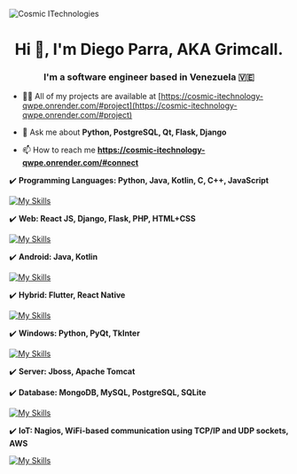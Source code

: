 <p>
  <img align="center" src="https://i.ibb.co/7pr9Pzb/cosmic-full-black.png" alt="Cosmic ITechnologies" />
</p>
<h1 align="center">Hi 👋, I'm Diego Parra, AKA Grimcall.</h1>
<h3 align="center">I'm a software engineer based in Venezuela 🇻🇪</h3>

- 👨‍💻 All of my projects are available at [https://cosmic-itechnology-qwpe.onrender.com/#project](https://cosmic-itechnology-qwpe.onrender.com/#project)

- 💬 Ask me about **Python, PostgreSQL, Qt, Flask, Django**

- 📫 How to reach me **https://cosmic-itechnology-qwpe.onrender.com/#connect**

✔️ **Programming Languages: Python, Java, Kotlin, C, C++, JavaScript**

[![My Skills](https://skillicons.dev/icons?i=py,java,kotlin,c,cpp,js)](https://skillicons.dev)

✔️ **Web: React JS, Django, Flask, PHP, HTML+CSS**

[![My Skills](https://skillicons.dev/icons?i=react,django,flask,php,html,css,js)](https://skillicons.dev)

✔️ **Android: Java, Kotlin**

[![My Skills](https://skillicons.dev/icons?i=java,kotlin)](https://skillicons.dev)

✔️ **Hybrid: Flutter, React Native**

[![My Skills](https://skillicons.dev/icons?i=flutter,react)](https://skillicons.dev)

✔️ **Windows: Python, PyQt, TkInter**

[![My Skills](https://skillicons.dev/icons?i=py,qt,gtk)](https://skillicons.dev)

✔️ **Server: Jboss, Apache Tomcat**

✔️ **Database: MongoDB, MySQL,  PostgreSQL, SQLite**

[![My Skills](https://skillicons.dev/icons?i=mongodb,mysql,postgres,sqlite)](https://skillicons.dev)

✔️ **IoT: Nagios, WiFi-based communication using TCP/IP and UDP sockets, AWS**

[![My Skills](https://skillicons.dev/icons?i=linux,aws)](https://skillicons.dev)
